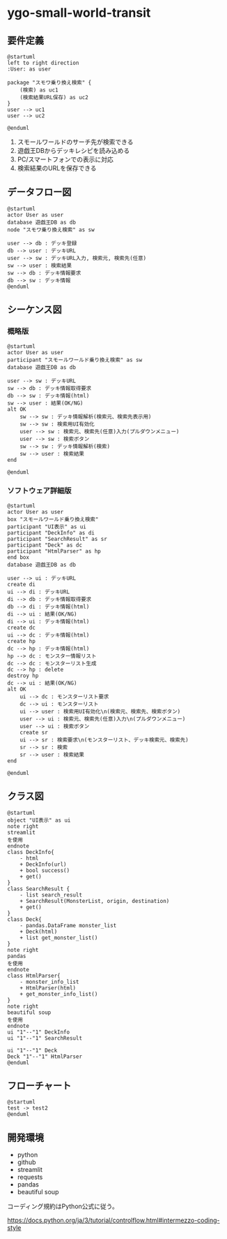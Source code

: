 # ygo-small-world-transit

## 要件定義

```plantuml
@startuml
left to right direction
:User: as user

package "スモワ乗り換え検索" {
    (検索) as uc1
    (検索結果URL保存) as uc2
}
user --> uc1
user --> uc2

@enduml
```

1. スモールワールドのサーチ先が検索できる
1. 遊戯王DBからデッキレシピを読み込める
1. PC/スマートフォンでの表示に対応
1. 検索結果のURLを保存できる

## データフロー図

```plantuml
@startuml
actor User as user
database 遊戯王DB as db
node "スモワ乗り換え検索" as sw

user --> db : デッキ登録
db --> user : デッキURL
user --> sw : デッキURL入力, 検索元, 検索先(任意)
sw --> user : 検索結果
sw --> db : デッキ情報要求
db --> sw : デッキ情報
@enduml
```

## シーケンス図

### 概略版

```plantuml
@startuml
actor User as user
participant "スモールワールド乗り換え検索" as sw
database 遊戯王DB as db

user --> sw : デッキURL
sw --> db : デッキ情報取得要求
db --> sw : デッキ情報(html)
sw --> user : 結果(OK/NG)
alt OK
    sw --> sw : デッキ情報解析(検索元、検索先表示用)
    sw --> sw : 検索用UI有効化
    user --> sw : 検索元、検索先(任意)入力(プルダウンメニュー)
    user --> sw : 検索ボタン
    sw --> sw : デッキ情報解析(検索)
    sw --> user : 検索結果
end

@enduml
```

### ソフトウェア詳細版

```plantuml
@startuml
actor User as user
box "スモールワールド乗り換え検索"
participant "UI表示" as ui
participant "DeckInfo" as di
participant "SearchResult" as sr
participant "Deck" as dc
participant "HtmlParser" as hp
end box
database 遊戯王DB as db

user --> ui : デッキURL
create di
ui --> di : デッキURL
di --> db : デッキ情報取得要求
db --> di : デッキ情報(html)
di --> ui : 結果(OK/NG)
di --> ui : デッキ情報(html)
create dc
ui --> dc : デッキ情報(html)
create hp
dc --> hp : デッキ情報(html)
hp --> dc : モンスター情報リスト
dc --> dc : モンスターリスト生成
dc --> hp : delete
destroy hp
dc --> ui : 結果(OK/NG)
alt OK
    ui --> dc : モンスターリスト要求
    dc --> ui : モンスターリスト
    ui --> user : 検索用UI有効化\n(検索元、検索先、検索ボタン)
    user --> ui : 検索元、検索先(任意)入力\n(プルダウンメニュー)
    user --> ui : 検索ボタン
    create sr
    ui --> sr : 検索要求\n(モンスターリスト、デッキ検索元、検索先)
    sr --> sr : 検索
    sr --> user : 検索結果
end

@enduml
```

## クラス図

```plantuml
@startuml
object "UI表示" as ui
note right
streamlit
を使用
endnote
class DeckInfo{
    - html
    + DeckInfo(url)
    + bool success()
    + get()
}
class SearchResult {
    - list search_result
    + SearchResult(MonsterList, origin, destination)
    + get()
}
class Deck{
    - pandas.DataFrame monster_list
    + Deck(html)
    + list get_monster_list()
}
note right
pandas
を使用
endnote
class HtmlParser{
    - monster_info_list
    + HtmlParser(html)
    + get_monster_info_list()
}
note right
beautiful soup
を使用
endnote
ui "1"--"1" DeckInfo
ui "1"--"1" SearchResult

ui "1"--"1" Deck
Deck "1"--"1" HtmlParser
@enduml
```

## フローチャート

```plantuml
@startuml
test -> test2
@enduml
```

## 開発環境

* python
* github
* streamlit
* requests
* pandas
* beautiful soup

コーディング規約はPython公式に従う。

https://docs.python.org/ja/3/tutorial/controlflow.html#intermezzo-coding-style
